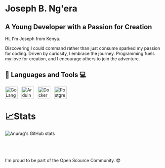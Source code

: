 # Joseph B. Ng'era  

**A Young Developer with a Passion for Creation**  
--- 


Hi, I'm Joseph from Kenya.
          
Discovering I could command rather than just consume sparked my passion for coding. 
Driven by curiosity, I embrace the journey. Programming fuels my love for creation, and I encourage others to join the adventure.


## 🧰 Languages and Tools 💻
<img align='left' alt='GoLang' width='40px' style="padding-right:10px;" src="https://cdn.jsdelivr.net/gh/devicons/devicon@latest/icons/go/go-original.svg" />
<img align='left' alt='Arduino' width='40px' style="padding-right:10px;" src="https://cdn.jsdelivr.net/gh/devicons/devicon/icons/arduino/arduino-original-wordmark.svg" />
<img align='left' alt='Docker' width='40px' style="padding-right:10px;" src="https://cdn.jsdelivr.net/gh/devicons/devicon@latest/icons/docker/docker-original.svg" />
<img align='left' alt='Postgres' width='40px' style="padding-right:10px;" src="https://cdn.jsdelivr.net/gh/devicons/devicon@latest/icons/postgresql/postgresql-original-wordmark.svg" />


          
<!--
<img align='left' alt='Nix02' width='40px' style="padding-right:10px;" src="https://cdn.jsdelivr.net/gh/devicons/devicon@latest/icons/nixos/nixos-original.svg" />
<img align='left' alt='Alpine.js' width='40px' style="padding-right:10px;" src="https://cdn.jsdelivr.net/gh/devicons/devicon@latest/icons/alpinejs/alpinejs-original.svg" />
<img align='left' alt='Python' width='40px' style="padding-right:10px;" src="https://cdn.jsdelivr.net/gh/devicons/devicon@latest/icons/python/python-original.svg" />
<img align='left' alt='Podman' width='40px' style="padding-right:10px;" src="https://cdn.jsdelivr.net/gh/devicons/devicon@latest/icons/podman/podman-original.svg" />
<img align='left' alt='Nvim' width='40px' style="padding-right:10px;" src="https://cdn.jsdelivr.net/gh/devicons/devicon@latest/icons/neovim/neovim-original.svg" /> 
<img align='left' alt='Vue.js' width='40px' style="padding-right:10px;" src="https://cdn.jsdelivr.net/gh/devicons/devicon@latest/icons/vuejs/vuejs-original-wordmark.svg" />
<img align='left' alt='C++' width='40px' style="padding-right:10px;" src="https://cdn.jsdelivr.net/gh/devicons/devicon@latest/icons/cplusplus/cplusplus-original.svg" />
<img align='left' alt='Matlab' width='40px' style="padding-right:10px;" src="https://cdn.jsdelivr.net/gh/devicons/devicon@latest/icons/matlab/matlab-original.svg" />
-->

&nbsp;
---

# 📈Stats

![Anurag's GitHub stats](https://github-readme-stats.vercel.app/api?username=Joe-BN&show_icons=true&theme=shadow_green)

#

&nbsp;

I'm proud to be part of the Open Scource Community. 😎


















